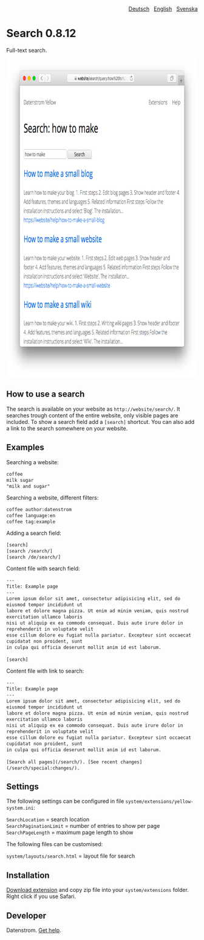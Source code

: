 <p align="right"><a href="README-de.md">Deutsch</a> &nbsp; <a href="README.md">English</a> &nbsp; <a href="README-sv.md">Svenska</a></p>

# Search 0.8.12

Full-text search.

<p align="center"><img src="search-screenshot.png?raw=true" width="795" height="836" alt="Screenshot"></p>

## How to use a search

The search is available on your website as `http://website/search/`. It searches trough content of the entire website, only visible pages are included. To show a search field add a `[search]` shortcut. You can also add a link to the search somewhere on your website.

## Examples

Searching a website:

    coffee
    milk sugar
    "milk and sugar"

Searching a website, different filters:

    coffee author:datenstrom
    coffee language:en
    coffee tag:example

Adding a search field:

    [search]
    [search /search/]
    [search /de/search/]

Content file with search field:

    ---
    Title: Example page
    ---
    Lorem ipsum dolor sit amet, consectetur adipisicing elit, sed do eiusmod tempor incididunt ut 
    labore et dolore magna pizza. Ut enim ad minim veniam, quis nostrud exercitation ullamco laboris 
    nisi ut aliquip ex ea commodo consequat. Duis aute irure dolor in reprehenderit in voluptate velit 
    esse cillum dolore eu fugiat nulla pariatur. Excepteur sint occaecat cupidatat non proident, sunt 
    in culpa qui officia deserunt mollit anim id est laborum.

    [search]

Content file with link to search:

    ---
    Title: Example page
    ---
    Lorem ipsum dolor sit amet, consectetur adipisicing elit, sed do eiusmod tempor incididunt ut 
    labore et dolore magna pizza. Ut enim ad minim veniam, quis nostrud exercitation ullamco laboris 
    nisi ut aliquip ex ea commodo consequat. Duis aute irure dolor in reprehenderit in voluptate velit 
    esse cillum dolore eu fugiat nulla pariatur. Excepteur sint occaecat cupidatat non proident, sunt 
    in culpa qui officia deserunt mollit anim id est laborum.

    [Search all pages](/search/). [See recent changes](/search/special:changes/).

## Settings

The following settings can be configured in file `system/extensions/yellow-system.ini`:

`SearchLocation` = search location  
`SearchPaginationLimit` = number of entries to show per page  
`SearchPageLength` = maximum page length to show  

The following files can be customised:

`system/layouts/search.html` = layout file for search  

## Installation

[Download extension](https://github.com/datenstrom/yellow-extensions/raw/master/zip/search.zip) and copy zip file into your `system/extensions` folder. Right click if you use Safari.

## Developer

Datenstrom. [Get help](https://datenstrom.se/yellow/help/).

